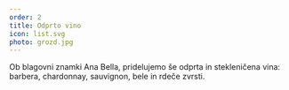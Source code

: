 ```yaml
---
order: 2
title: Odprto vino
icon: list.svg
photo: grozd.jpg
---
```


Ob blagovni znamki Ana Bella, pridelujemo še odprta in stekleničena vina: barbera, chardonnay, sauvignon, bele in rdeče zvrsti.